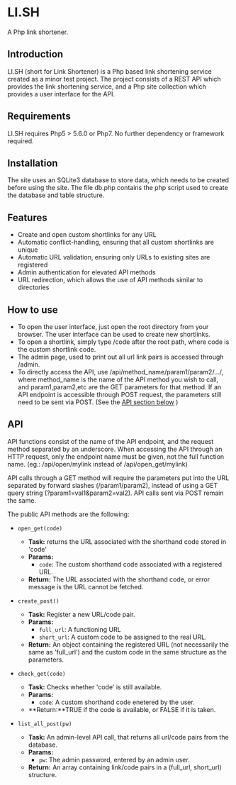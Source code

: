 # LI.SH
A Php link shortener.

## Introduction

LI.SH (short for Link Shortener) is a Php based link shortening service created as a minor test project. The project consists of a REST API which provides the link shortening service, and a Php site collection which provides a user interface for the API.

## Requirements

LI.SH requires Php5 > 5.6.0 or Php7. No further dependency or framework required.

## Installation

The site uses an SQLite3 database to store data, which needs to be created before using the site. The file db.php contains the php script used to create the database and table structure.

## Features

- Create and open custom shortlinks for any URL
- Automatic conflict-handling, ensuring that all custom shortlinks are unique
- Automatic URL validation, ensuring only URLs to existing sites are registered
- Admin authentication for elevated API methods
- URL redirection, which allows the use of API methods similar to directories

## How to use

- To open the user interface, just open the root directory from your browser. The user interface can be used to create new shortlinks.
- To open a shortlink, simply type /code after the root path, where code is the custom shortlink code.
- The admin page, used to print out all url link pairs is accessed through /admin.
- To directly access the API, use /api/method_name/param1/param2/.../, where method_name is the name of the API method you wish to call, and param1,param2,etc are the GET parameters for that method. If an API endpoint is accessible through POST request, the parameters still need to be sent via POST. (See the [API section below](/README.md#API) )

## API

API functions consist of the name of the API endpoint, and the request method separated by an underscore. When accessing the API through an HTTP request, only the endpoint name must be given, not the full function name.
(eg.: /api/open/mylink instead of /api/open_get/mylink)

API calls through a GET method will require the parameters put into the URL separated by forward slashes (/param1/param2), instead of using a GET query string (?param1=val1&param2=val2). API calls sent via POST remain the same.

The public API methods are the following:
- `open_get(code)`
  - **Task:** returns the URL associated with the shorthand code stored in 'code'
  - **Params:**
     - `code`: The custom shorthand code associated with a registered URL.
  - **Return:** The URL associated with the shorthand code, or error message is the URL cannot be fetched. 
  
- `create_post()`
  - **Task:** Register a new URL/code pair.
  - **Params:**
      - `full_url`: A functioning URL
      - `short_url`: A custom code to be assigned to the real URL.
  - **Return:** An object containing the registered URL (not necessarily the same as 'full_url') and the custom code in the same structure as the parameters.
  
- `check_get(code)`
  - **Task:** Checks whether 'code' is still available.
  - **Params:**
    - `code`: A custom shorthand code enetered by the user.
  - **Return:**TRUE if the code is available, or FALSE if it is taken.
  
- `list_all_post(pw)`
  - **Task:** An admin-level API call, that returns all url/code pairs from the database.
  - **Params:**
    - `pw`: The admin password, entered by an admin user.
  - **Return:** An array containing link/code pairs in a (full_url, short_url) structure.
